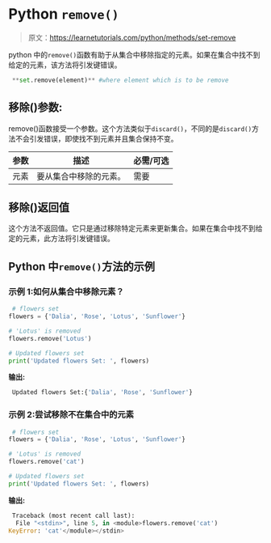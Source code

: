# Python `remove()`

> 原文：<https://learnetutorials.com/python/methods/set-remove>

python 中的`remove()`函数有助于从集合中移除指定的元素。如果在集合中找不到给定的元素，该方法将引发键错误。

```py
 **set.remove(element)** #where element which is to be remove 

```

## 移除()参数:

remove()函数接受一个参数。这个方法类似于`discard()`，不同的是`discard()`方法不会引发错误，即使找不到元素并且集合保持不变。

| 参数 | 描述 | 必需/可选 |
| --- | --- | --- |
| 元素 | 要从集合中移除的元素。 | 需要 |

## 移除()返回值

这个方法不返回值。它只是通过移除特定元素来更新集合。如果在集合中找不到给定的元素，此方法将引发键错误。

## Python 中`remove()`方法的示例

### 示例 1:如何从集合中移除元素？

```py
 # flowers set
flowers = {'Dalia', 'Rose', 'Lotus', 'Sunflower'}

# 'Lotus' is removed
flowers.remove('Lotus')

# Updated flowers set
print('Updated flowers Set: ', flowers) 

```

**输出:**

```py
 Updated flowers Set:{'Dalia', 'Rose', 'Sunflower'} 
```

### 示例 2:尝试移除不在集合中的元素

```py
 # flowers set
flowers = {'Dalia', 'Rose', 'Lotus', 'Sunflower'}

# 'Lotus' is removed
flowers.remove('cat')

# Updated flowers set
print('Updated flowers Set: ', flowers) 

```

**输出:**

```py
 Traceback (most recent call last):
  File "<stdin>", line 5, in <module>flowers.remove('cat')
KeyError: 'cat'</module></stdin> 
```